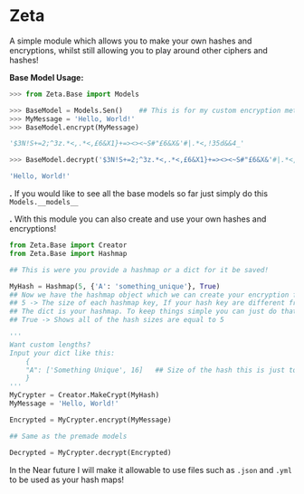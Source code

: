 # Zeta
A simple module which allows you to make your own hashes and encryptions, whilst still allowing you to play around other ciphers and hashes!

**Base Model Usage:**
```py
>>> from Zeta.Base import Models

>>> BaseModel = Models.Sen()	## This is for my custom encryption method!
>>> MyMessage = 'Hello, World!'
>>> BaseModel.encrypt(MyMessage)

'$3N!S+=2;^3z.*<,.*<,£6&X1}+=><><~S#"£6&X&'#|.*<,!35d&&4_'

>>> BaseModel.decrypt('$3N!S+=2;^3z.*<,.*<,£6&X1}+=><><~S#"£6&X&'#|.*<,!35d&&4_')

'Hello, World!'
```
**.** If you would like to see all the base models so far just simply do this `Models.__models__`

**.** With this module you can also create and use your own hashes and encryptions!

```py
from Zeta.Base import Creator
from Zeta.Base import Hashmap

## This is were you provide a hashmap or a dict for it be saved!

MyHash = Hashmap(5, {'A': 'something_unique'}, True)
## Now we have the hashmap object which we can create your encryption from
## 5 -> The size of each hashmap key, If your hash key are different from one another give the avg of them all
## The dict is your hashmap. To keep things simple you can just do that!
## True -> Shows all of the hash sizes are equal to 5

'''
Want custom lengths?
Input your dict like this:
	{
	"A": ['Something Unique', 16]	## Size of the hash this is just to make the deciphering easier
	}
'''
MyCrypter = Creator.MakeCrypt(MyHash)
MyMessage = 'Hello, World!'

Encrypted = MyCrypter.encrypt(MyMessage)

## Same as the premade models

Decrypted = MyCrypter.decrypt(Encrypted)
```

In the Near future I will make it allowable to use files such as `.json` and `.yml` to be used as your hash maps!
